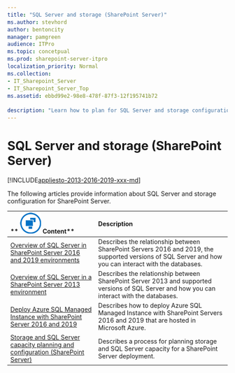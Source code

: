 ```yaml
---
title: "SQL Server and storage (SharePoint Server)"
ms.author: stevhord
author: bentoncity
manager: pamgreen
audience: ITPro
ms.topic: concetpual
ms.prod: sharepoint-server-itpro
localization_priority: Normal
ms.collection:
- IT_Sharepoint_Server
- IT_Sharepoint_Server_Top
ms.assetid: ebbd99e2-98e8-478f-87f3-12f195741b72

description: "Learn how to plan for SQL Server and storage configuration for SharePoint Server."
---
```


# SQL Server and storage (SharePoint Server)

[!INCLUDE[appliesto-2013-2016-2019-xxx-md](../includes/appliesto-2013-2016-2019-xxx-md.md)] 
  
The following articles provide information about SQL Server and storage configuration for SharePoint Server.
  
  
|**        ![Building blocks](../media/mod_icon_buildingblock_M.png)          Content**|**Description**|
|:-----|:-----|
|[Overview of SQL Server in SharePoint Server 2016 and 2019 environments](overview-of-sql-server-in-sharepoint-server-2016-and-2019-environments.md) <br/> |Describes the relationship between SharePoint Servers 2016 and 2019, the supported versions of SQL Server and how you can interact with the databases.  <br/> |
|[Overview of SQL Server in a SharePoint Server 2013 environment](overview-of-sql-server-in-a-sharepoint-server-2013-environment.md) <br/> |Describes the relationship between SharePoint Server 2013 and supported versions of SQL Server and how you can interact with the databases.  <br/> |
|[Deploy Azure SQL Managed Instance with SharePoint Server 2016 and 2019](../administration/deploy-azure-sql-managed-instance-with-sharepoint-servers-2016-2019.md) <br/> |Describes how to deploy Azure SQL Managed Instance with SharePoint Servers 2016 and 2019 that are hosted in Microsoft Azure.  <br/> |
|[Storage and SQL Server capacity planning and configuration (SharePoint Server)](storage-and-sql-server-capacity-planning-and-configuration.md) <br/> |Describes a process for planning storage and SQL Server capacity for a SharePoint Server deployment.  <br/> |
   

